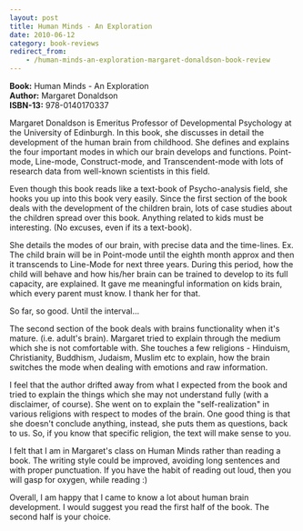 ```yaml
---
layout: post
title: Human Minds - An Exploration
date: 2010-06-12
category: book-reviews
redirect_from:
    - /human-minds-an-exploration-margaret-donaldson-book-review
---
```


**Book:** Human Minds - An Exploration  
**Author:** Margaret Donaldson  
**ISBN-13:** 978-0140170337

Margaret Donaldson is Emeritus Professor of Developmental Psychology at the University of Edinburgh. In this book, she discusses in detail the development of the human brain from childhood. She defines and explains the four important modes in which our brain develops and functions. Point-mode, Line-mode, Construct-mode, and Transcendent-mode with lots of research data from well-known scientists in this field.  

Even though this book reads like a text-book of Psycho-analysis field, she hooks you up into this book very easily. Since the first section of the book deals with the development of the children brain, lots of case studies about the children spread over this book. Anything related to kids must be interesting. (No excuses, even if its a text-book).  

She details the modes of our brain, with precise data and the time-lines. Ex. The child brain will be in Point-mode until the eighth month approx and then it transcends to Line-Mode for next three years. During this period, how the child will behave and how his/her brain can be trained to develop to its full capacity, are explained. It gave me meaningful information on kids brain, which every parent must know. I thank her for that.  

So far, so good. Until the interval...  

The second section of the book deals with brains functionality when it's mature. (i.e. adult's brain). Margaret tried to explain through the medium which she is not comfortable with. She touches a few religions - Hinduism, Christianity, Buddhism, Judaism, Muslim etc to explain, how the brain switches the mode when dealing with emotions and raw information.  

I feel that the author drifted away from what I expected from the book and tried to explain the things which she may not understand fully (with a disclaimer, of course). She went on to explain the "self-realization" in various religions with respect to modes of the brain. One good thing is that she doesn't conclude anything, instead, she puts them as questions, back to us. So, if you know that specific religion, the text will make sense to you.  

I felt that I am in Margaret's class on Human Minds rather than reading a book. The writing style could be improved, avoiding long sentences and with proper punctuation. If you have the habit of reading out loud, then you will gasp for oxygen, while reading :)  

Overall, I am happy that I came to know a lot about human brain development. I would suggest you read the first half of the book. The second half is your choice.  
